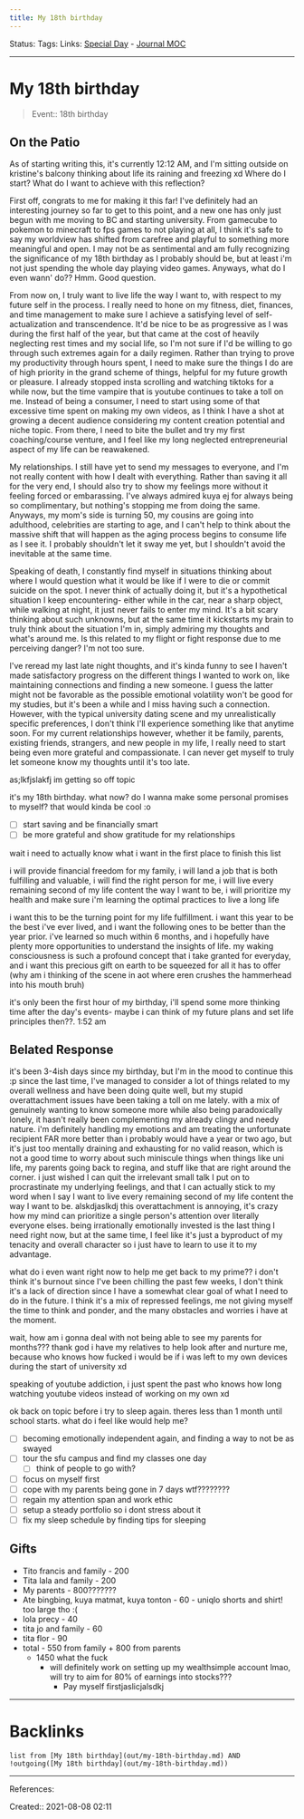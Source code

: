 ```yaml
---
title: My 18th birthday
---
```

Status: 
Tags:
Links: [Special Day](None) - [Journal MOC](out/journal-moc.md)
___
# My 18th birthday
> Event:: 18th birthday
## On the Patio
As of starting writing this, it's currently 12:12 AM, and I'm sitting outside on kristine's balcony thinking about life its raining and freezing xd Where do I start? What do I want to achieve with this reflection?

First off, congrats to me for making it this far! I've definitely had an interesting journey so far to get to this point, and a new one has only just begun with me moving to BC and starting university. From gamecube to pokemon to minecraft to fps games to not playing at all, I think it's safe to say my worldview has shifted from carefree and playful to something more meaningful and open. I may not be as sentimental and am fully recognizing the significance of my 18th birthday as I probably should be, but at least i'm not just spending the whole day playing video games. Anyways, what do I even wann' do?? Hmm. Good question.

From now on, I truly want to live life the way I want to, with respect to my future self in the process. I really need to hone on my fitness, diet, finances, and time management to make sure I achieve a satisfying level of self-actualization and transcendence. It'd be nice to be as progressive as I was during the first half of the year, but that came at the cost of heavily neglecting rest times and my social life, so I'm not sure if I'd be willing to go through such extremes again for a daily regimen. Rather than trying to prove my productivity through hours spent, I need to make sure the things I do are of high priority in the grand scheme of things, helpful for my future growth or pleasure. I already stopped insta scrolling and watching tiktoks for a while now, but the time vampire that is youtube continues to take a toll on me. Instead of being a consumer, I need to start using some of that excessive time spent on making my own videos, as I think I have a shot at growing a decent audience considering my content creation potential and niche topic. From there, I need to bite the bullet and try my first coaching/course venture, and I feel like my long neglected entrepreneurial aspect of my life can be reawakened.

My relationships. I still have yet to send my messages to everyone, and I'm not really content with how I dealt with everything. Rather than saving it all for the very end, I should also try to show my feelings more without it feeling forced or embarassing. I've always admired kuya ej for always being so complimentary, but nothing's stopping me from doing the same. Anyways, my mom's side is turning 50, my cousins are going into adulthood, celebrities are starting to age, and I can't help to think about the massive shift that will happen as the aging process begins to consume life as I see it. I probably shouldn't let it sway me yet, but I shouldn't avoid the inevitable at the same time.

Speaking of death, I constantly find myself in situations thinking about where I would question what it would be like if I were to die or commit suicide on the spot. I never think of actually doing it, but it's a hypothetical situation I keep encountering- either while in the car, near a sharp object, while walking at night, it just never fails to enter my mind. It's a bit scary thinking about such unknowns, but at the same time it kickstarts my brain to truly think about the situation I'm in, simply admiring my thoughts and what's around me. Is this related to my flight or fight response due to me perceiving danger? I'm not too sure.

I've reread my last late night thoughts, and it's kinda funny to see I haven't made satisfactory progress on the different things I wanted to work on, like maintaining connections and finding a new someone. I guess the latter might not be favorable as the possible emotional volatility won't be good for my studies, but it's been a while and I miss having such a connection. However, with the typical university dating scene and my unrealistically specific preferences, I don't think I'll experience something like that anytime soon. For my current relationships however, whether it be family, parents, existing friends, strangers, and new people in my life, I really need to start being even more grateful and compassionate. I can never get myself to truly let someone know my thoughts until it's too late.

as;lkfjslakfj im getting so off topic

it's my 18th birthday. what now? do I wanna make some personal promises to myself? that would kinda be cool :o
- [ ] start saving and be financially smart
- [ ] be more grateful and show gratitude for my relationships

wait i need to actually know what i want in the first place to finish this list

i will provide financial freedom for my family, i will land a job that is both fulfilling and valuable, i will find the right person for me, i will live every remaining second of my life content the way I want to be, i will prioritize my health and make sure i'm learning the optimal practices to live a long life

i want this to be the turning point for my life fulfillment. i want this year to be the best i've ever lived, and i want the following ones to be better than the year prior. i've learned so much within 6 months, and i hopefully have plenty more opportunities to understand the insights of life. my waking consciousness is such a profound concept that i take granted for everyday, and i want this precious gift on earth to be squeezed for all it has to offer (why am i thinking of the scene in aot where eren crushes the hammerhead into his mouth bruh) 

it's only been the first hour of my birthday, i'll spend some more thinking time after the day's events- maybe i can think of my future plans and set life principles then??. 1:52 am
## Belated Response
it's been 3-4ish days since my birthday, but I'm in the mood to continue this :p since the last time, I've managed to consider a lot of things related to my overall wellness and have been doing quite well, but my stupid overattachment issues have been taking a toll on me lately. with a mix of genuinely wanting to know someone more while also being paradoxically lonely, it hasn't really been complementing my already clingy and needy nature. i'm definitely handling my emotions and am treating the unfortunate recipient FAR more better than i probably would have a year or two ago, but it's just too mentally draining and exhausting for no valid reason, which is not a good time to worry about such miniscule things when things like uni life, my parents going back to regina, and stuff like that are right around the corner. i just wished I can quit the irrelevant small talk I put on to procrastinate my underlying feelings, and that I can actually stick to my word when I say I want to live every remaining second of my life content the way I want to be. alskdjaslkdj this overattachment is annoying, it's crazy how my mind can prioritize a single person's attention over literally everyone elses. being irrationally emotionally invested is the last thing I need right now, but at the same time, I feel like it's just a byproduct of my tenacity and overall character so i just have to learn to use it to my advantage.

what do i even want right now to help me get back to my prime?? i don't think it's burnout since I've been chilling the past few weeks, I don't think it's a lack of direction since I have a somewhat clear goal of what I need to do in the future. I think it's a mix of repressed feelings, me not giving myself the time to think and ponder, and the many obstacles and worries i have at the moment.

wait, how am i gonna deal with not being able to see my parents for months??? thank god i have my relatives to help look after and nurture me, because who knows how fucked i would be if i was left to my own devices during the start of university xd

speaking of youtube addiction, i just spent the past who knows how long watching youtube videos instead of working on my own xd

ok back on topic before i try to sleep again. theres less than 1 month until school starts. what do i feel like would help me?
- [ ] becoming emotionally independent again, and finding a way to not be as swayed
- [ ] tour the sfu campus and find my classes one day
	- [ ] think of people to go with?
- [ ] focus on myself first
- [ ] cope with my parents being gone in 7 days wtf????????
- [ ] regain my attention span and work ethic
- [ ] setup a steady portfolio so i dont stress about it
- [ ] fix my sleep schedule by finding tips for sleeping
## Gifts
- Tito francis and family - 200
- Tita lala and family - 200
- My parents - 800???????
- Ate bingbing, kuya matmat, kuya tonton - 60 - uniqlo shorts and shirt! too large tho :(
- lola precy - 40
- tita jo and family - 60
- tita flor - 90
- total - 550 from family + 800 from parents
	- 1450 what the fuck
		- will definitely work on setting up my wealthsimple account lmao, will try to aim for 80% of earnings into stocks???
			- Pay myself firstjaslicjalsdkj
___
# Backlinks
```dataview
list from [My 18th birthday](out/my-18th-birthday.md) AND !outgoing([My 18th birthday](out/my-18th-birthday.md))
```
___
References:

Created:: 2021-08-08 02:11
